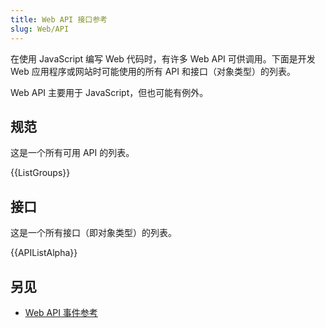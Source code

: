 ```yaml
---
title: Web API 接口参考
slug: Web/API
---
```

在使用 JavaScript 编写 Web 代码时，有许多 Web API 可供调用。下面是开发 Web 应用程序或网站时可能使用的所有 API 和接口（对象类型）的列表。

Web API 主要用于 JavaScript，但也可能有例外。

## 规范

这是一个所有可用 API 的列表。

{{ListGroups}}

## 接口

这是一个所有接口（即对象类型）的列表。

{{APIListAlpha}}

## 另见

- [Web API 事件参考](/zh-CN/docs/Web/Events)
